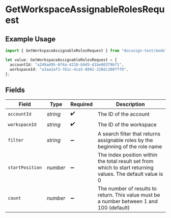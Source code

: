 # GetWorkspaceAssignableRolesRequest

## Example Usage

```typescript
import { GetWorkspaceAssignableRolesRequest } from "docusign-test/models/operations";

let value: GetWorkspaceAssignableRolesRequest = {
  accountId: "a249ad95-6f4a-4210-b9d5-d1be00379bf1",
  workspaceId: "a3aa2af3-7b1c-4ca5-8092-228dc208fff0",
};
```

## Fields

| Field                                                                                                       | Type                                                                                                        | Required                                                                                                    | Description                                                                                                 |
| ----------------------------------------------------------------------------------------------------------- | ----------------------------------------------------------------------------------------------------------- | ----------------------------------------------------------------------------------------------------------- | ----------------------------------------------------------------------------------------------------------- |
| `accountId`                                                                                                 | *string*                                                                                                    | :heavy_check_mark:                                                                                          | The ID of the account                                                                                       |
| `workspaceId`                                                                                               | *string*                                                                                                    | :heavy_check_mark:                                                                                          | The ID of the workspace                                                                                     |
| `filter`                                                                                                    | *string*                                                                                                    | :heavy_minus_sign:                                                                                          | A search filter that returns assignable roles by the beginning of the role name                             |
| `startPosition`                                                                                             | *number*                                                                                                    | :heavy_minus_sign:                                                                                          | The index position within the total result set from which to start returning values. The default value is 0 |
| `count`                                                                                                     | *number*                                                                                                    | :heavy_minus_sign:                                                                                          | The number of results to return. This value must be a number between 1 and 100 (default)                    |